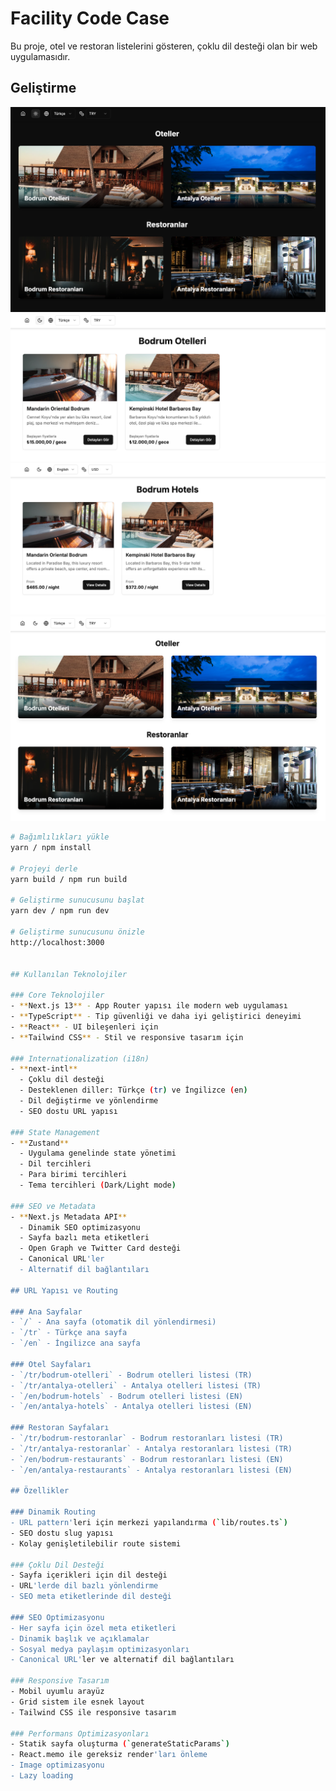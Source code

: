 # Facility Code Case

Bu proje, otel ve restoran listelerini gösteren, çoklu dil desteği olan bir web uygulamasıdır.

## Geliştirme

![Proje Arayüzü](https://github.com/emreozkandev/facility-code-case/blob/main/screenshot/1.png)
![Proje Arayüzü](https://github.com/emreozkandev/facility-code-case/blob/main/screenshot/2.png)
![Proje Arayüzü](https://github.com/emreozkandev/facility-code-case/blob/main/screenshot/3.png)
![Proje Arayüzü](https://github.com/emreozkandev/facility-code-case/blob/main/screenshot/4.png)

```bash
# Bağımlılıkları yükle
yarn / npm install

# Projeyi derle
yarn build / npm run build

# Geliştirme sunucusunu başlat
yarn dev / npm run dev

# Geliştirme sunucusunu önizle
http://localhost:3000


## Kullanılan Teknolojiler

### Core Teknolojiler
- **Next.js 13** - App Router yapısı ile modern web uygulaması
- **TypeScript** - Tip güvenliği ve daha iyi geliştirici deneyimi
- **React** - UI bileşenleri için
- **Tailwind CSS** - Stil ve responsive tasarım için

### Internationalization (i18n)
- **next-intl**
  - Çoklu dil desteği
  - Desteklenen diller: Türkçe (tr) ve İngilizce (en)
  - Dil değiştirme ve yönlendirme
  - SEO dostu URL yapısı

### State Management
- **Zustand**
  - Uygulama genelinde state yönetimi
  - Dil tercihleri
  - Para birimi tercihleri
  - Tema tercihleri (Dark/Light mode)

### SEO ve Metadata
- **Next.js Metadata API**
  - Dinamik SEO optimizasyonu
  - Sayfa bazlı meta etiketleri
  - Open Graph ve Twitter Card desteği
  - Canonical URL'ler
  - Alternatif dil bağlantıları

## URL Yapısı ve Routing

### Ana Sayfalar
- `/` - Ana sayfa (otomatik dil yönlendirmesi)
- `/tr` - Türkçe ana sayfa
- `/en` - İngilizce ana sayfa

### Otel Sayfaları
- `/tr/bodrum-otelleri` - Bodrum otelleri listesi (TR)
- `/tr/antalya-otelleri` - Antalya otelleri listesi (TR)
- `/en/bodrum-hotels` - Bodrum otelleri listesi (EN)
- `/en/antalya-hotels` - Antalya otelleri listesi (EN)

### Restoran Sayfaları
- `/tr/bodrum-restoranlar` - Bodrum restoranları listesi (TR)
- `/tr/antalya-restoranlar` - Antalya restoranları listesi (TR)
- `/en/bodrum-restaurants` - Bodrum restoranları listesi (EN)
- `/en/antalya-restaurants` - Antalya restoranları listesi (EN)

## Özellikler

### Dinamik Routing
- URL pattern'leri için merkezi yapılandırma (`lib/routes.ts`)
- SEO dostu slug yapısı
- Kolay genişletilebilir route sistemi

### Çoklu Dil Desteği
- Sayfa içerikleri için dil desteği
- URL'lerde dil bazlı yönlendirme
- SEO meta etiketlerinde dil desteği

### SEO Optimizasyonu
- Her sayfa için özel meta etiketleri
- Dinamik başlık ve açıklamalar
- Sosyal medya paylaşım optimizasyonları
- Canonical URL'ler ve alternatif dil bağlantıları

### Responsive Tasarım
- Mobil uyumlu arayüz
- Grid sistem ile esnek layout
- Tailwind CSS ile responsive tasarım

### Performans Optimizasyonları
- Statik sayfa oluşturma (`generateStaticParams`)
- React.memo ile gereksiz render'ları önleme
- Image optimizasyonu
- Lazy loading

```
